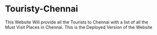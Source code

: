 # Touristy-Chennai
This Website Will provide all the Tourists to Chennai with a list of all the Must Visit Places in Chennai. This is the Deployed Version of the Website
